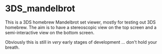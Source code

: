 3DS_mandelbrot
==============

This is a 3DS homebrew Mandelbrot set viewer, mostly for testing out 3DS homebrew. The aim is to have a stereoscopic view on the top screen and a semi-interactive view on the bottom screen.

Obviously this is still in *very* early stages of development ... don't hold your breath.
